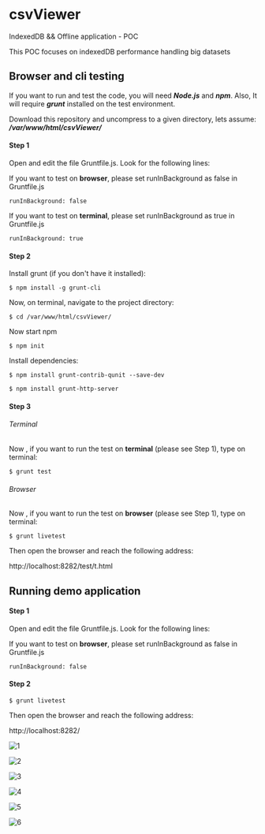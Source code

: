 # csvViewer

IndexedDB && Offline application - POC

This POC focuses on indexedDB performance handling big datasets


##  Browser and cli testing

If you want to run and test the code, you will need ***Node.js*** and ***npm***. Also, It will require ***grunt*** installed on the test environment.

Download this repository and uncompress to a given directory, lets assume: ***/var/www/html/csvViewer/***


#### Step 1

Open and edit the file Gruntfile.js. Look for the following lines:

If you want to test on **browser**, please set runInBackground as false in Gruntfile.js

    runInBackground: false

If you want to test on **terminal**, please set runInBackground as true in Gruntfile.js

    runInBackground: true

#### Step 2

Install grunt (if you don't have it installed):

    $ npm install -g grunt-cli

Now, on terminal, navigate to the project directory:

    $ cd /var/www/html/csvViewer/


Now start npm

	$ npm init


Install dependencies:

    $ npm install grunt-contrib-qunit --save-dev

    $ npm install grunt-http-server

#### Step 3

###### Terminal

Now , if you want to run the test on **terminal** (please see Step 1), type on terminal:

    $ grunt test


###### Browser

Now , if you want to run the test on **browser** (please see Step 1), type on terminal:

    $ grunt livetest

Then open the browser and reach the following address: 

http://localhost:8282/test/t.html


##  Running demo application

#### Step 1

Open and edit the file Gruntfile.js. Look for the following lines:

If you want to test on **browser**, please set runInBackground as false in Gruntfile.js

    runInBackground: false


#### Step 2

    $ grunt livetest

Then open the browser and reach the following address: 

http://localhost:8282/


![1](http://i.imgur.com/R9a83Oj.png)

![2](http://i.imgur.com/OjVOLop.png)

![3](http://i.imgur.com/uW32ttO.png)

![4](http://i.imgur.com/HInrON6.png)

![5](http://i.imgur.com/vnTmCH2.png)

![6](http://i.imgur.com/SU15FTb.png)

